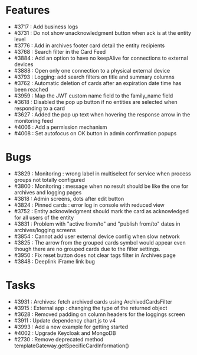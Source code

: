 # Features

- #3717 : Add business logs
- #3731 : Do not show unacknowledgment button when ack is at the entity level
- #3776 : Add in archives footer card detail the entity recipients
- #3768 : Search filter in the Card Feed
- #3884 : Add an option to have no keepAlive for connections to external devices
- #3888 : Open only one connection to a physical external device
- #3793 : Logging: add search filters on title and summary columns
- #3762 : Automatic deletion of cards after an expiration date time has been reached
- #3959 : Map the JWT custom name field to the family_name field
- #3618 : Disabled the pop up button if no entities are selected when responding to a card
- #3627 : Added the pop up text when hovering the response arrow in the monitoring feed
- #4006 : Add a permission mechanism 
- #4008 : Set autofocus on OK button in admin confirmation popups

# Bugs
- #3829 : Monitoring : wrong label in multiselect for service when process groups not totally configured
- #3800 : Monitoring : message when no result should be like the one for archives and logging pages
- #3818 : Admin screens, dots after edit button
- #3824 : Pinned cards : error log in console with reduced view
- #3752 : Entity acknowledgment should mark the card as acknowledged for all users of the entity
- #3831 : Problem with "active from/to" and "publish from/to" dates in archives/logging screens
- #3854 : Cannot add user external device config when slow network
- #3825 : The arrow from the grouped cards symbol would appear even though there are no grouped cards due to the filter settings.
- #3950 : Fix reset button does not clear tags filter in Archives page
- #3848 : Deeplink iFrame link bug

# Tasks

- #3931 : Archives: fetch archived cards using ArchivedCardsFilter
- #3915 : External app : changing the type of the returned object
- #3628 : Removed padding on column headers for the loggings screen
- #3911 : Update dependency chart.js to v4
- #3993 : Add a new example for getting started
- #4002 : Upgrade Keycloak and MongoDB 
- #2730 : Remove deprecated method templateGateway.getSpecificCardInformation()
